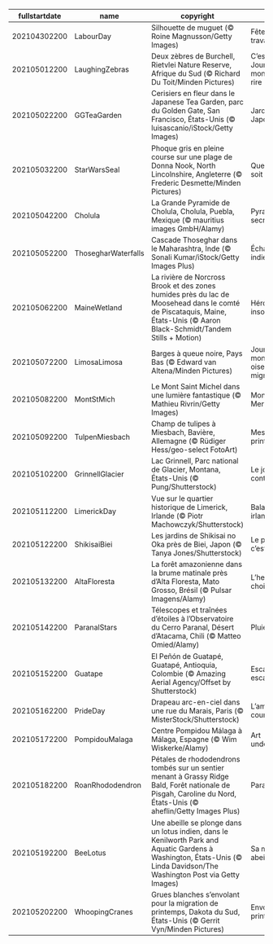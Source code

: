|fullstartdate|name|copyright|title|image|
|--|--|--|--|--|
202104302200|LabourDay|Silhouette de muguet  (© Roine Magnusson/Getty Images)|Fête des travailleurs....|![](/fr-FR/2021/05/202104302200LabourDay.jpg)|
202105012200|LaughingZebras|Deux zèbres de Burchell, Rietvlei Nature Reserve, Afrique du Sud (© Richard Du Toit/Minden Pictures)|C’est la Journée mondiale du rire|![](/fr-FR/2021/05/202105012200LaughingZebras.jpg)|
202105022200|GGTeaGarden|Cerisiers en fleur dans le Japanese Tea Garden, parc du  Golden Gate, San Francisco, États-Unis (© luisascanio/iStock/Getty Images)|Jardin Japonais|![](/fr-FR/2021/05/202105022200GGTeaGarden.jpg)|
202105032200|StarWarsSeal|Phoque gris en pleine course sur une plage de Donna Nook, North Lincolnshire, Angleterre (© Frederic Desmette/Minden Pictures)|Que la force soit avec vous|![](/fr-FR/2021/05/202105032200StarWarsSeal.jpg)|
202105042200|Cholula|La Grande Pyramide de Cholula, Cholula, Puebla, Mexique (© mauritius images GmbH/Alamy)|Pyramide secrète|![](/fr-FR/2021/05/202105042200Cholula.jpg)|
202105052200|ThosegharWaterfalls|Cascade Thoseghar dans le Maharashtra, Inde (© Sonali Kumar/iStock/Getty Images Plus)|Échappée indienne|![](/fr-FR/2021/05/202105052200ThosegharWaterfalls.jpg)|
202105062200|MaineWetland|La rivière de Norcross Brook et des zones humides près du lac de Moosehead dans le comté de Piscataquis, Maine, États-Unis (© Aaron Black-Schmidt/Tandem Stills + Motion)|Héroïnes insoupçonnées|![](/fr-FR/2021/05/202105062200MaineWetland.jpg)|
202105072200|LimosaLimosa|Barges à queue noire, Pays Bas  (© Edward van Altena/Minden Pictures)|Journée mondiale des oiseaux migrateurs|![](/fr-FR/2021/05/202105072200LimosaLimosa.jpg)|
202105082200|MontStMich|Le Mont Saint Michel dans une lumière fantastique (© Mathieu Rivrin/Getty Images)|Mont des Merveilles|![](/fr-FR/2021/05/202105082200MontStMich.jpg)|
202105092200|TulpenMiesbach|Champ de tulipes à  Miesbach, Bavière, Allemagne (© Rüdiger Hess/geo-select FotoArt)|Messagers du printemps|![](/fr-FR/2021/05/202105092200TulpenMiesbach.jpg)|
202105102200|GrinnellGlacier|Lac Grinnell, Parc national de Glacier, Montana, États-Unis (© Pung/Shutterstock)|Le joyau du continent|![](/fr-FR/2021/05/202105102200GrinnellGlacier.jpg)|
202105112200|LimerickDay|Vue sur le quartier historique de Limerick, Irlande (© Piotr Machowczyk/Shutterstock)|Balade irlandaise|![](/fr-FR/2021/05/202105112200LimerickDay.jpg)|
202105122200|ShikisaiBiei|Les jardins de Shikisai no Oka près de Biei, Japon (© Tanya Jones/Shutterstock)|Le printemps, c’est ici|![](/fr-FR/2021/05/202105122200ShikisaiBiei.jpg)|
202105132200|AltaFloresta|La forêt amazonienne dans la brume matinale près d’Alta Floresta, Mato Grosso, Brésil (© Pulsar Imagens/Alamy)|L’heure des choix|![](/fr-FR/2021/05/202105132200AltaFloresta.jpg)|
202105142200|ParanalStars|Télescopes et traînées d’étoiles à l’Observatoire du Cerro Paranal, Désert d’Atacama, Chili (© Matteo Omied/Alamy)|Pluie d’étoiles|![](/fr-FR/2021/05/202105142200ParanalStars.jpg)|
202105152200|Guatape|El Peñón de Guatapé, Guatapé, Antioquia, Colombie (© Amazing Aerial Agency/Offset by Shutterstock)|Escalade en escalier|![](/fr-FR/2021/05/202105152200Guatape.jpg)|
202105162200|PrideDay|Drapeau arc-en-ciel dans une rue du Marais, Paris (© MisterStock/Shutterstock)|L’amour tout court|![](/fr-FR/2021/05/202105162200PrideDay.jpg)|
202105172200|PompidouMalaga|Centre Pompidou Málaga à Málaga, Espagne (© Wim Wiskerke/Alamy)|Art underground|![](/fr-FR/2021/05/202105172200PompidouMalaga.jpg)|
202105182200|RoanRhododendron|Pétales de rhododendrons tombés sur un sentier menant à Grassy Ridge Bald, Forêt nationale de Pisgah, Caroline du Nord, États-Unis (© aheflin/Getty Images Plus)|Paradis fleuri|![](/fr-FR/2021/05/202105182200RoanRhododendron.jpg)|
202105192200|BeeLotus|Une abeille se plonge dans un lotus indien, dans le  Kenilworth Park and Aquatic Gardens à Washington, États-Unis (© Linda Davidson/The Washington Post via Getty Images)|Sa majesté des abeilles|![](/fr-FR/2021/05/202105192200BeeLotus.jpg)|
202105202200|WhoopingCranes|Grues blanches s’envolant pour la migration de printemps, Dakota du Sud, États-Unis (© Gerrit Vyn/Minden Pictures)|Envol printanier|![](/fr-FR/2021/05/202105202200WhoopingCranes.jpg)|
